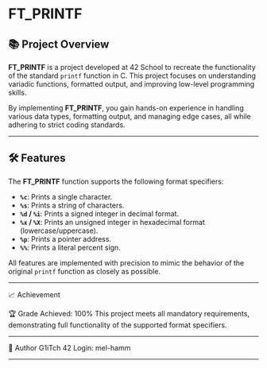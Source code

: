 # FT_PRINTF

## 📚 Project Overview

**FT_PRINTF** is a project developed at 42 School to recreate the functionality of the standard `printf` function in C.
This project focuses on understanding variadic functions, formatted output, and improving low-level programming skills.

By implementing **FT_PRINTF**, you gain hands-on experience in handling various data types, formatting output, and managing edge cases, all while adhering to strict coding standards.

---

## 🛠️ Features

The **FT_PRINTF** function supports the following format specifiers:

- **`%c`**: Prints a single character.
- **`%s`**: Prints a string of characters.
- **`%d` / `%i`**: Prints a signed integer in decimal format.
- **`%x` / `%X`**: Prints an unsigned integer in hexadecimal format (lowercase/uppercase).
- **`%p`**: Prints a pointer address.
- **`%%`**: Prints a literal percent sign.

All features are implemented with precision to mimic the behavior of the original `printf` function as closely as possible.

---

📈 Achievement

🏆 Grade Achieved: 100%
This project meets all mandatory requirements, demonstrating full functionality of the supported format specifiers.

---

👤 Author
G1iTch
42 Login: mel-hamm

---
